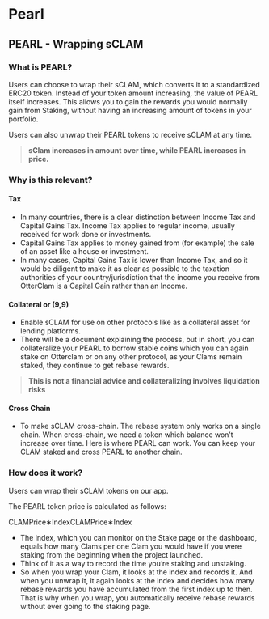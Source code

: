 # Pearl

## PEARL - Wrapping sCLAM <a href="#pearl-wrapping-sclam" id="pearl-wrapping-sclam"></a>

### What is PEARL? <a href="#what-is-pearl" id="what-is-pearl"></a>

Users can choose to wrap their sCLAM, which converts it to a standardized ERC20 token. Instead of your token amount increasing, the value of PEARL itself increases. This allows you to gain the rewards you would normally gain from Staking, without having an increasing amount of tokens in your portfolio.

Users can also unwrap their PEARL tokens to receive sCLAM at any time.

> **sClam increases in amount over time, while PEARL increases in price.**

### Why is this relevant? <a href="#why-is-this-relevant" id="why-is-this-relevant"></a>

#### Tax <a href="#tax" id="tax"></a>

* In many countries, there is a clear distinction between Income Tax and Capital Gains Tax. Income Tax applies to regular income, usually received for work done or investments.
* Capital Gains Tax applies to money gained from (for example) the sale of an asset like a house or investment.
* In many cases, Capital Gains Tax is lower than Income Tax, and so it would be diligent to make it as clear as possible to the taxation authorities of your country/jurisdiction that the income you receive from OtterClam is a Capital Gain rather than an Income.

#### Collateral or (9,9) <a href="#collateral-or-99" id="collateral-or-99"></a>

* Enable sCLAM for use on other protocols like as a collateral asset for lending platforms.
* There will be a document explaining the process, but in short, you can collateralize your PEARL to borrow stable coins which you can again stake on Otterclam or on any other protocol, as your Clams remain staked, they continue to get rebase rewards.

> **This is not a financial advice and collateralizing involves liquidation risks**

#### Cross Chain <a href="#cross-chain" id="cross-chain"></a>

* To make sCLAM cross-chain. The rebase system only works on a single chain. When cross-chain, we need a token which balance won’t increase over time. Here is where PEARL can work. You can keep your CLAM staked and cross PEARL to another chain.

### How does it work? <a href="#how-does-it-work" id="how-does-it-work"></a>

Users can wrap their sCLAM tokens on our app.

The PEARL token price is calculated as follows:

CLAMPrice∗IndexCLAMPrice∗Index

* The index, which you can monitor on the Stake page or the dashboard, equals how many Clams per one Clam you would have if you were staking from the beginning when the project launched.
* Think of it as a way to record the time you’re staking and unstaking.
* So when you wrap your Clam, it looks at the index and records it. And when you unwrap it, it again looks at the index and decides how many rebase rewards you have accumulated from the first index up to then. That is why when you wrap, you automatically receive rebase rewards without ever going to the staking page.
